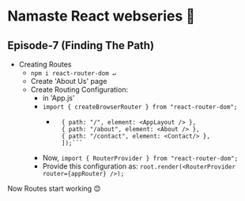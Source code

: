 # Namaste React webseries 🚀

## Episode-7 (Finding The Path)
  
  * Creating Routes
    - ```npm i react-router-dom ↵``` 
    - Create 'About Us' page
    - Create Routing Configuration:
      -  in 'App.js' 
        - ```import { createBrowserRouter } from "react-router-dom";```
            - ```const appRouter = createBrowserRouter([
                { path: "/", element: <AppLayout /> },
                { path: "/about", element: <About /> },
                { path: "/contact", element: <Contact/> },
                ]);```

        -   Now, ```import { RouterProvider } from "react-router-dom";```
        -   Provide this configuration as: ```root.render(<RouterProvider router={appRouter} />);```
  
  Now Routes start working 😊
